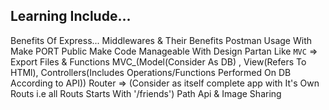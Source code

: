 ## Learning Include...
Benefits Of Express...
Middlewares & Their Benefits
Postman Usage With Make PORT Public
Make Code Manageable With Design Partan Like `MVC` => Export Files & Functions 
MVC_(Model(Consider As DB) , View(Refers To HTMl), Controllers(Includes Operations/Functions Performed On DB According to API))
Router => (Consider as itself complete app with It's Own Routs i.e all Routs Starts With '/friends')
Path Api & Image Sharing